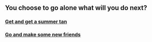 You choose to go alone what will you do next?
---
### [Get and get a summer tan](tan.md)
### [Go and make some new friends](friends.md)